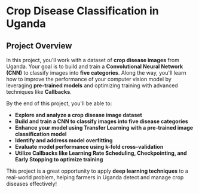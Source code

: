 # Crop Disease Classification in Uganda  

## Project Overview  
In this project, you'll work with a dataset of **crop disease images** from Uganda. Your goal is to build and train a **Convolutional Neural Network (CNN)** to classify images into **five categories**. Along the way, you'll learn how to improve the performance of your computer vision model by leveraging **pre-trained models** and optimizing training with advanced techniques like **Callbacks**.  

By the end of this project, you'll be able to:  

- **Explore and analyze a crop disease image dataset**  
- **Build and train a CNN to classify images into five disease categories**  
- **Enhance your model using Transfer Learning with a pre-trained image classification model**  
- **Identify and address model overfitting**  
- **Evaluate model performance using k-fold cross-validation**  
- **Utilize Callbacks like Learning Rate Scheduling, Checkpointing, and Early Stopping to optimize training**  

This project is a great opportunity to apply **deep learning techniques** to a real-world problem, helping farmers in Uganda detect and manage crop diseases effectively!  
